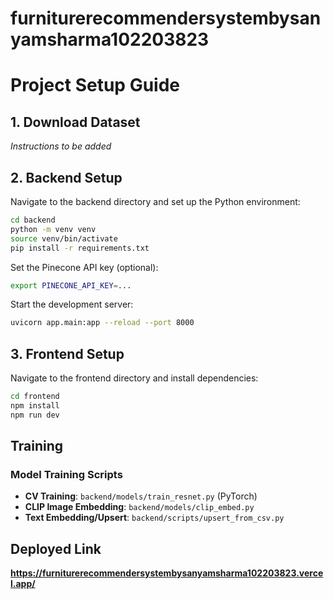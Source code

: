 # furniturerecommendersystembysanyamsharma102203823

# Project Setup Guide

## 1. Download Dataset

_Instructions to be added_

## 2. Backend Setup

Navigate to the backend directory and set up the Python environment:

```bash
cd backend
python -m venv venv
source venv/bin/activate
pip install -r requirements.txt
```

Set the Pinecone API key (optional):

```bash
export PINECONE_API_KEY=...
```

Start the development server:

```bash
uvicorn app.main:app --reload --port 8000
```

## 3. Frontend Setup

Navigate to the frontend directory and install dependencies:

```bash
cd frontend
npm install
npm run dev
```

## Training

### Model Training Scripts

- **CV Training**: `backend/models/train_resnet.py` (PyTorch)
- **CLIP Image Embedding**: `backend/models/clip_embed.py`
- **Text Embedding/Upsert**: `backend/scripts/upsert_from_csv.py` 

## Deployed Link 
**https://furniturerecommendersystembysanyamsharma102203823.vercel.app/**
